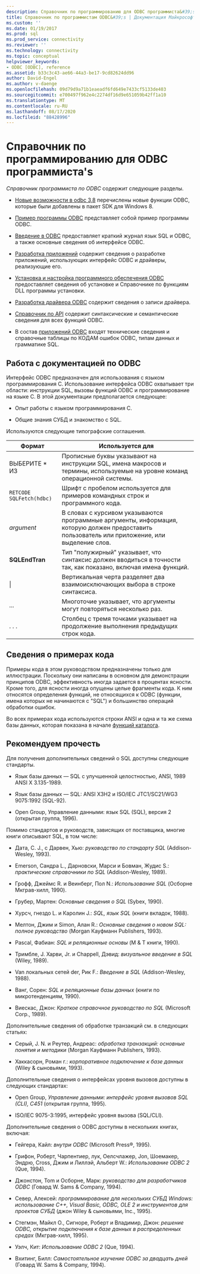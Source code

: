 ```yaml
---
description: Справочник по программированию для ODBC программиста&#39;s
title: Справочник по программистам ODBC&#39;s | Документация Майкрософт
ms.custom: ''
ms.date: 01/19/2017
ms.prod: sql
ms.prod_service: connectivity
ms.reviewer: ''
ms.technology: connectivity
ms.topic: conceptual
helpviewer_keywords:
- ODBC [ODBC], reference
ms.assetid: b33c3c43-ae66-44a3-be17-9cd82624dd96
author: David-Engel
ms.author: v-daenge
ms.openlocfilehash: 09d79d9a71b1eaeadf6fd649e7433cf5133de403
ms.sourcegitcommit: e700497f962e4c2274df16d9e651059b42ff1a10
ms.translationtype: MT
ms.contentlocale: ru-RU
ms.lasthandoff: 08/17/2020
ms.locfileid: "88428996"
---
```

# <a name="odbc-programmer39s-reference"></a>Справочник по программированию для ODBC программиста&#39;s
*Справочник программиста по ODBC* содержит следующие разделы.  
  
-   [Новые возможности в odbc 3,8](../../odbc/reference/what-s-new-in-odbc-3-8.md) перечислены новые функции ODBC, которые были добавлены в пакет SDK для Windows 8.  
  
-   [Пример программы ODBC](../../odbc/reference/sample-odbc-program.md) представляет собой пример программы ODBC.  
  
-   [Введение в ODBC](../../odbc/reference/introduction-to-odbc.md) предоставляет краткий журнал язык SQL и ODBC, а также основные сведения об интерфейсе ODBC.  
  
-   [Разработка приложений](../../odbc/reference/develop-app/developing-applications.md) содержит сведения о разработке приложений, использующих интерфейс ODBC и драйверы, реализующие его.  
  
-   [Установка и настройка программного обеспечения ODBC](../../odbc/reference/install/installing-and-configuring-the-odbc-software.md) предоставляет сведения об установке и Справочнике по функциям DLL программы установки.  
  
-   [Разработка драйвера ODBC](../../odbc/reference/develop-driver/developing-an-odbc-driver.md) содержит сведения о записи драйвера.  
  
-   [Справочник по API](../../odbc/reference/syntax/odbc-reference.md) содержит синтаксические и семантические сведения для всех функций ODBC.  
  
-   В состав [приложений ODBC](../../odbc/reference/appendixes/odbc-appendixes.md) входят технические сведения и справочные таблицы по КОДАМ ошибок ODBC, типам данных и грамматике SQL.  
  
## <a name="working-with-the-odbc-documentation"></a>Работа с документацией по ODBC  
 Интерфейс ODBC предназначен для использования с языком программирования C. Использование интерфейса ODBC охватывает три области: инструкции SQL, вызовы функций ODBC и программирование на языке C. В этой документации предполагается следующее:  
  
-   Опыт работы с языком программирования C.  
  
-   Общие знания СУБД и знакомство с SQL.  
  
 Используются следующие типографские соглашения.  
  
|Формат|Используется для|  
|------------|--------------|  
|ВЫБЕРИТЕ * ИЗ|Прописные буквы указывают на инструкции SQL, имена макросов и термины, используемые на уровне команд операционной системы.|  
|`RETCODE SQLFetch(hdbc)`|Шрифт с пробелом используется для примеров командных строк и программного кода.|  
|*argument*|В словах с курсивом указываются программные аргументы, информация, которую должен предоставить пользователь или приложение, или выделение слов.|  
|**SQLEndTran**|Тип "полужирный" указывает, что синтаксис должен вводиться в точности так, как показано, включая имена функций.|  
|&#124;|Вертикальная черта разделяет два взаимоисключающих выбора в строке синтаксиса.|  
|...|Многоточие указывает, что аргументы могут повторяться несколько раз.|  
|. . .|Столбец с тремя точками указывает на продолжение выполнения предыдущих строк кода.|  
  
## <a name="about-the-code-examples"></a>Сведения о примерах кода  
 Примеры кода в этом руководством предназначены только для иллюстрации. Поскольку они написаны в основном для демонстрации принципов ODBC, эффективность иногда задается в процентах ясности. Кроме того, для ясности иногда опущены целые фрагменты кода. К ним относятся определения функций, не относящихся к ODBC (функции, имена которых не начинаются с "SQL") и большинство операций обработки ошибок.  
  
 Во всех примерах кода используются строки ANSI и одна и та же схема базы данных, которая показана в начале [функций каталога](../../odbc/reference/develop-app/catalog-functions.md).  
  
## <a name="recommended-reading"></a>Рекомендуем прочесть  
 Для получения дополнительных сведений о SQL доступны следующие стандарты.  
  
-   Язык базы данных — SQL с улучшенной целостностью, ANSI, 1989 ANSI X 3.135-1989.  
  
-   Язык базы данных — SQL: ANSI X3H2 и ISO/IEC JTC1/SC21/WG3 9075:1992 (SQL-92).  
  
-   Open Group, Управление данными: язык SQL (SQL), версия 2 (открытая группа, 1996).  
  
 Помимо стандартов и руководств, зависящих от поставщика, многие книги описывают SQL, в том числе:  
  
-   Дата, C. J., с Дарвен, Хью: *руководство по стандарту SQL* (Addison-Wesley, 1993).  
  
-   Emerson, Сандра L., Дарновски, Марси и Бовман, Жудис S.: *практические справочники по SQL* (Addison-Wesley, 1989).  
  
-   Грофф, Джеймс R. и Веинберг, Пол N.: *Использование SQL* (Осборне Мкграв-хилл, 1990).  
  
-   Грубер, Мартен: *Основные сведения о SQL* (Sybex, 1990).  
  
-   Хурсч, гнездо L. и Каролин J.: *SQL, язык SQL* (книги вкладок, 1988).  
  
-   Мелтон, Джим и Simon, Алан R.: *Основные сведения о новом SQL: полное руководство* (Morgan Кауфманн Publishers, 1993).  
  
-   Pascal, Фабиан: *SQL и реляционные основы* (M & T книги, 1990).  
  
-   Тримбле, J. Харви, Jr. и Chappell, Дэвид: *визуальное введение в SQL* (Wiley, 1989).  
  
-   Van локальных сетей der, Рик F.: *Введение в SQL* (Addison-Wesley, 1988).  
  
-   Ванг, Сорен: *SQL и реляционные базы данных* (книги по микротенденциям, 1990).  
  
-   Виескас, Джон: *Краткое справочное руководство по SQL* (Microsoft Corp., 1989).  
  
 Дополнительные сведения об обработке транзакций см. в следующих статьях:  
  
-   Серый, J. N. и Реутер, Андреас: *обработка транзакций: основные понятия и методики* (Morgan Кауфманн Publishers, 1993).  
  
-   Хаккасорн, Роман г.: *корпоративное подключение к базе данных* (Wiley & сыновьями, 1993).  
  
 Дополнительные сведения о интерфейсах уровня вызовов доступны в следующих стандартах:  
  
-   Open Group, *Управление данными: интерфейс уровня вызовов SQL (CLI), C451* (открытая группа, 1995).  
  
-   ISO/IEC 9075-3:1995, интерфейс уровня вызова (SQL/CLI).  
  
 Дополнительные сведения о ODBC доступны в нескольких книгах, включая:  
  
-   Гейгера, Кайл: *внутри ODBC* (Microsoft Press®, 1995).  
  
-   Грифон, Роберт, Чарпентиер, лук, Оелсчлажер, Jon, Шоемакер, Эндрю, Cross, Джим и Лиллэй, Альберт W.: *Использование ODBC 2* (Que, 1994).  
  
-   Джонстон, Tom и Осборне, Марк: *руководство для разработчиков ODBC* (Говард W. Sams & Company, 1994).  
  
-   Север, Алексей: *программирование для нескольких СУБД Windows: использование C++, Visual Basic, ODBC, OLE 2 и инструментов для проектов СУБД* (джон Wiley & сыновьями, Inc., 1995).  
  
-   Стегмэн, Майкл O., Сигноре, Роберт и Владимир, Джон: *решение ODBC, открытие подключения к базе данных в распределенных средах* (Мкграв-хилл, 1995).  
  
-   Уэлч, Кит: *Использование ODBC 2* (Que, 1994).  
  
-   Вхитинг, Билл: *Самостоятельное изучение ODBC за двадцать дней* (Говард W. Sams & Company, 1994).
